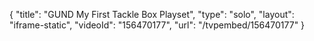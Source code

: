 {
    "title": "GUND My First Tackle Box Playset",
    "type": "solo",
    "layout": "iframe-static",
    "videoId": "156470177",
    "url": "\/tvpembed\/156470177"
}